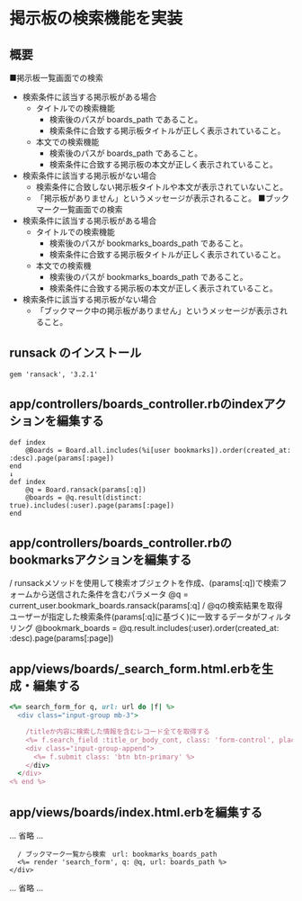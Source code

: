 # 掲示板の検索機能を実装

## 概要
■掲示板一覧画面での検索
  * 検索条件に該当する掲示板がある場合
    * タイトルでの検索機能
      * 検索後のパスが boards_path であること。
      * 検索条件に合致する掲示板タイトルが正しく表示されていること。
    * 本文での検索機能
      * 検索後のパスが boards_path であること。
      * 検索条件に合致する掲示板の本文が正しく表示されていること。
  * 検索条件に該当する掲示板がない場合
    * 検索条件に合致しない掲示板タイトルや本文が表示されていないこと。
    * 「掲示板がありません」というメッセージが表示されること。
■ブックマーク一覧画面での検索
  * 検索条件に該当する掲示板がある場合
    * タイトルでの検索機能
      * 検索後のパスが bookmarks_boards_path であること。
      * 検索条件に合致する掲示板タイトルが正しく表示されていること。
    * 本文での検索機
      * 検索後のパスが bookmarks_boards_path であること。
      * 検索条件に合致する掲示板の本文が正しく表示されていること。
  * 検索条件に該当する掲示板がない場合
    * 「ブックマーク中の掲示板がありません」というメッセージが表示されること。

## runsack のインストール
```
gem 'ransack', '3.2.1'
```

## app/controllers/boards_controller.rbのindexアクションを編集する
```
def index
    @Boards = Board.all.includes(%i[user bookmarks]).order(created_at: :desc).page(params[:page])
end
↓
def index
    @q = Board.ransack(params[:q])
    @boards = @q.result(distinct: true).includes(:user).page(params[:page])
end
```

## app/controllers/boards_controller.rbのbookmarksアクションを編集する

   / runsackメソッドを使用して検索オブジェクトを作成、(params[:q])で検索フォームから送信された条件を含むパラメータ
    @q = current_user.bookmark_boards.ransack(params[:q]
  / @qの検索結果を取得　ユーザーが指定した検索条件(params[:q]に基づく)に一致するデータがフィルタリング
    @bookmark_boards = @q.result.includes(:user).order(created_at: :desc).page(params[:page])

## app/views/boards/_search_form.html.erbを生成・編集する
```ruby
<%= search_form_for q, url: url do |f| %>
  <div class="input-group mb-3">

    /titleか内容に検索した情報を含むレコード全てを取得する
    <%= f.search_field :title_or_body_cont, class: 'form-control', placeholder: t('defaults.search_word') %>
    <div class="input-group-append">
      <%= f.submit class: 'btn btn-primary' %>
    </div>
  </div>
<% end %>
```

## app/views/boards/index.html.erbを編集する
... 省略 ...
<div class="container pt-3">
  <div class="row">
    <div class="col-lg-10 offset-lg-1">
      
      / ブックマーク一覧から検索　url: bookmarks_boards_path
      <%= render 'search_form', q: @q, url: boards_path %>
    </div>
  </div>
  <!-- 掲示板一覧 -->
  ... 省略 ...
</div>
